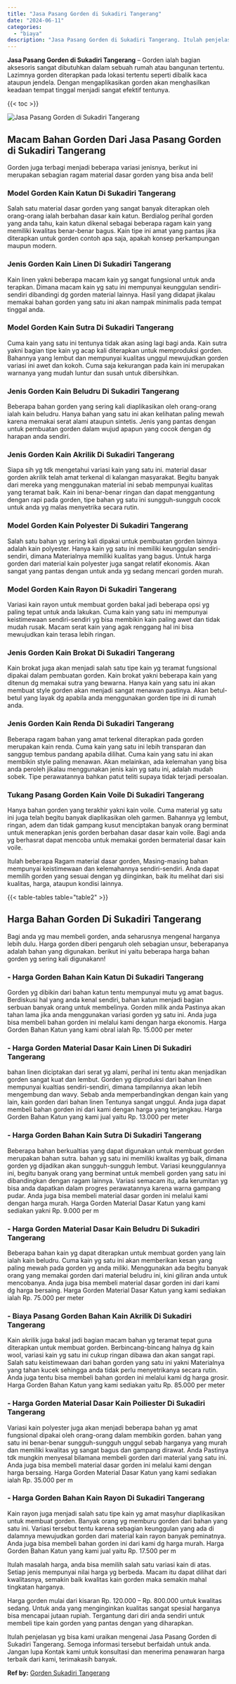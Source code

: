 ```yaml
---
title: "Jasa Pasang Gorden di Sukadiri Tangerang"
date: "2024-06-11"
categories: 
  - "biaya"
description: "Jasa Pasang Gorden di Sukadiri Tangerang. Itulah penjelasan yg bisa kami uraikan mengenai Jasa Pasang Gorden di Sukadiri Tangerang. Semoga informasi tersebut..."
---
```


**Jasa Pasang Gorden di Sukadiri Tangerang** – Gorden ialah bagian aksesoris sangat dibutuhkan dalam sebuah rumah atau bangunan tertentu. Lazimnya gorden diterapkan pada lokasi tertentu seperti dibalik kaca ataupun jendela. Dengan mengaplikasikan gorden akan menghasilkan keadaan tempat tinggal menjadi sangat efektif tentunya.

{{< toc >}}

![Jasa Pasang Gorden di Sukadiri Tangerang](/images/pasang-gorden-murah09.png)

## Macam Bahan Gorden Dari Jasa Pasang Gorden di Sukadiri Tangerang

Gorden juga terbagi menjadi beberapa variasi jenisnya, berikut ini merupakan sebagian ragam material dasar gorden yang bisa anda beli!

### Model Gorden Kain Katun Di Sukadiri Tangerang

Salah satu material dasar gorden yang sangat banyak diterapkan oleh orang-orang ialah berbahan dasar kain katun. Berdialog perihal gorden yang anda tahu, kain katun dikenal sebagai beberapa ragam kain yang memiliki kwalitas benar-benar bagus. Kain tipe ini amat yang pantas jika diterapkan untuk gorden contoh apa saja, apakah konsep perkampungan maupun modern.

### Jenis Gorden Kain Linen Di Sukadiri Tangerang

Kain linen yakni beberapa macam kain yg sangat fungsional untuk anda terapkan. Dimana macam kain yg satu ini mempunyai keunggulan sendiri-sendiri dibandingi dg gorden material lainnya. Hasil yang didapat jikalau memakai bahan gorden yang satu ini akan nampak minimalis pada tempat tinggal anda.

### Model Gorden Kain Sutra Di Sukadiri Tangerang

Cuma kain yang satu ini tentunya tidak akan asing lagi bagi anda. Kain sutra yakni bagian tipe kain yg acap kali diterapkan untuk memproduksi gorden. Bahannya yang lembut dan mempunyai kualitas unggul mewujudkan gorden variasi ini awet dan kokoh. Cuma saja kekurangan pada kain ini merupakan warnanya yang mudah luntur dan susah untuk dibersihkan.

### Jenis Gorden Kain Beludru Di Sukadiri Tangerang

Beberapa bahan gorden yang sering kali diaplikasikan oleh orang-orang ialah kain beludru. Hanya bahan yang satu ini akan kelihatan paling mewah karena memakai serat alami ataupun sintetis. Jenis yang pantas dengan untuk pembuatan gorden dalam wujud apapun yang cocok dengan dg harapan anda sendiri.

### Jenis Gorden Kain Akrilik Di Sukadiri Tangerang

Siapa sih yg tdk mengetahui variasi kain yang satu ini. material dasar gorden akrilik telah amat terkenal di kalangan masyarakat. Begitu banyak dari mereka yang menggunakan material ini sebab mempunyai kualitas yang teramat baik. Kain ini benar-benar ringan dan dapat menggantung dengan rapi pada gorden, tipe bahan yg satu ini sungguh-sungguh cocok untuk anda yg malas menyetrika secara rutin.

### Model Gorden Kain Polyester Di Sukadiri Tangerang

Salah satu bahan yg sering kali dipakai untuk pembuatan gorden lainnya adalah kain polyester. Hanya kain yg satu ini memiliki keunggulan sendiri-sendiri, dimana Materialnya memiliki kualitas yang bagus. Untuk harga gorden dari material kain polyester juga sangat relatif ekonomis. Akan sangat yang pantas dengan untuk anda yg sedang mencari gorden murah.

### Model Gorden Kain Rayon Di Sukadiri Tangerang

Variasi kain rayon untuk membuat gorden bakal jadi beberapa opsi yg paling tepat untuk anda lakukan. Cuma kain yang satu ini mempunyai keistimewaan sendiri-sendiri yg bisa membikin kain paling awet dan tidak mudah rusak. Macam serat kain yang agak renggang hal ini bisa mewujudkan kain terasa lebih ringan.

### Jenis Gorden Kain Brokat Di Sukadiri Tangerang

Kain brokat juga akan menjadi salah satu tipe kain yg teramat fungsional dipakai dalam pembuatan gorden. Kain brokat yakni beberapa kain yang ditenun dg memakai sutra yang bewarna. Hanya kain yang satu ini akan membuat style gorden akan menjadi sangat menawan pastinya. Akan betul-betul yang layak dg apabila anda menggunakan gorden tipe ini di rumah anda.

### Jenis Gorden Kain Renda Di Sukadiri Tangerang

Beberapa ragam bahan yang amat terkenal diterapkan pada gorden merupakan kain renda. Cuma kain yang satu ini lebih transparan dan sanggup tembus pandang apabila dilihat. Cuma kain yang satu ini akan membikin style paling menawan. Akan melainkan, ada kelemahan yang bisa anda peroleh jikalau menggunakan jenis kain yg satu ini, adalah mudah sobek. Tipe perawatannya bahkan patut teliti supaya tidak terjadi persoalan.

### Tukang Pasang Gorden Kain Voile Di Sukadiri Tangerang

Hanya bahan gorden yang terakhir yakni kain voile. Cuma material yg satu ini juga telah begitu banyak diaplikasikan oleh garmen. Bahannya yg lembut, ringan, adem dan tidak gampang kusut menciptakan banyak orang berminat untuk menerapkan jenis gorden berbahan dasar dasar kain voile. Bagi anda yg berhasrat dapat mencoba untuk memakai gorden bermaterial dasar kain voile.

Itulah beberapa Ragam material dasar gorden, Masing-masing bahan mempunyai keistimewaan dan kelemahannya sendiri-sendiri. Anda dapat memilih gorden yang sesuai dengan yg diinginkan, baik itu melihat dari sisi kualitas, harga, ataupun kondisi lainnya.

{{< table-tables table="table2" >}}

## Harga Bahan Gorden Di Sukadiri Tangerang

Bagi anda yg mau membeli gorden, anda seharusnya mengenal harganya lebih dulu. Harga gorden diberi pengaruh oleh sebagian unsur, beberapanya adalah bahan yang digunakan. berikut ini yaitu beberapa harga bahan gorden yg sering kali digunakann!

### \- Harga Gorden Bahan Kain Katun Di Sukadiri Tangerang

Gorden yg dibikin dari bahan katun tentu mempunyai mutu yg amat bagus. Berdiskusi hal yang anda kenal sendiri, bahan katun menjadi bagian serbuan banyak orang untuk membelinya. Gorden milik anda Pastinya akan tahan lama jika anda menggunakan variasi gorden yg satu ini. Anda juga bisa membeli bahan gorden ini melalui kami dengan harga ekonomis. Harga Gorden Bahan Katun yang kami obral ialah Rp. 15.000 per meter

### \- Harga Gorden Material Dasar Kain Linen Di Sukadiri Tangerang

bahan linen diciptakan dari serat yg alami, perihal ini tentu akan menjadikan gorden sangat kuat dan lembut. Gorden yg diproduksi dari bahan linen mempunyai kualtias sendiri-sendiri, dimana tampilannya akan lebih mengembung dan wavy. Sebab anda memperbandingkan dengan kain yang lain, kain gorden dari bahan linen Tentunya sangat unggul. Anda juga dapat membeli bahan gorden ini dari kami dengan harga yang terjangkau. Harga Gorden Bahan Katun yang kami jual yaitu Rp. 13.000 per meter

### \- Harga Gorden Bahan Kain Sutra Di Sukadiri Tangerang

Beberapa bahan berkualtias yang dapat digunakan untuk membuat gorden merupakan bahan sutra. bahan yg satu ini memiliki kwalitas yg baik, dimana gorden yg dijadikan akan sungguh-sungguh lembut. Variasi keunggulannya ini, begitu banyak orang yang berminat untuk membeli gorden yang satu ini dibandingkan dengan ragam lainnya. Variasi semacam itu, ada kerumitan yg bisa anda dapatkan dalam progres perawatannya karena warna gampang pudar. Anda juga bisa membeli material dasar gorden ini melalui kami dengan harga murah. Harga Gorden Material Dasar Katun yang kami sediakan yakni Rp. 9.000 per m

### \- Harga Gorden Material Dasar Kain Beludru Di Sukadiri Tangerang

Beberapa bahan kain yg dapat diterapkan untuk membuat gorden yang lain ialah kain beludru. Cuma kain yg satu ini akan memberikan kesan yang paling mewah pada gorden yg anda miliki. Menggunakan ada begitu banyak orang yang memakai gorden dari material beludru ini, kini giliran anda untuk mencobanya. Anda juga bisa membeli material dasar gorden ini dari kami dg harga bersaing. Harga Gorden Material Dasar Katun yang kami sediakan ialah Rp. 75.000 per meter

### \- Biaya Pasang Gorden Bahan Kain Akrilik Di Sukadiri Tangerang

Kain akrilik juga bakal jadi bagian macam bahan yg teramat tepat guna diterapkan untuk membuat gorden. Berbincang-bincang halnya dg kain wool, variasi kain yg satu ini cukup ringan dibawa dan akan sangat rapi. Salah satu keistimewaan dari bahan gorden yang satu ini yakni Materialnya yang tahan kucek sehingga anda tidak perlu menyetrikanya secara rutin. Anda juga tentu bisa membeli bahan gorden ini melalui kami dg harga grosir. Harga Gorden Bahan Katun yang kami sediakan yaitu Rp. 85.000 per meter

### \- Harga Gorden Material Dasar Kain Poiliester Di Sukadiri Tangerang

Variasi kain polyester juga akan menjadi beberapa bahan yg amat fungsional dipakai oleh orang-orang dalam membikin gorden. bahan yang satu ini benar-benar sungguh-sungguh unggul sebab harganya yang murah dan memiliki kwalitas yg sangat bagus dan gampang dirawat. Anda Pastinya tdk mungkin menyesal bilamana membeli gorden dari material yang satu ini. Anda juga bisa membeli material dasar gorden ini melalui kami dengan harga bersaing. Harga Gorden Material Dasar Katun yang kami sediakan ialah Rp. 35.000 per m

### \- Harga Gorden Bahan Kain Rayon Di Sukadiri Tangerang

Kain rayon juga menjadi salah satu tipe kain yg amat masyhur diaplikasikan untuk membuat gorden. Banyak orang yg memburu gorden dari bahan yang satu ini. Variasi tersebut tentu karena sebagian keunggulan yang ada di dalamnya mewujudkan gorden dari material kain rayon banyak peminatnya. Anda juga bisa membeli bahan gorden ini dari kami dg harga murah. Harga Gorden Bahan Katun yang kami jual yaitu Rp. 17.500 per m

Itulah masalah harga, anda bisa memilih salah satu variasi kain di atas. Setiap jenis mempunyai nilai harga yg berbeda. Macam itu dapat dilihat dari kwalitasnya, semakin baik kwalitas kain gorden maka semakin mahal tingkatan harganya.

Harga gorden mulai dari kisaran Rp. 120.000 – Rp. 800.000 untuk kwalitas sedang. Untuk anda yang menginginkan kualitas sangat spesial harganya bisa mencapai jutaan rupiah. Tergantung dari diri anda sendiri untuk membeli tipe kain gorden yang pantas dengan yang diharapkan.

Itulah penjelasan yg bisa kami uraikan mengenai Jasa Pasang Gorden di Sukadiri Tangerang. Semoga informasi tersebut berfaidah untuk anda. Jangan lupa Kontak kami untuk konsultasi dan menerima penawaran harga terbaik dari kami, terimakasih banyak.

**Ref by:**  [Gorden  Sukadiri Tangerang](https://id.wikipedia.org/wiki/Gorden)

